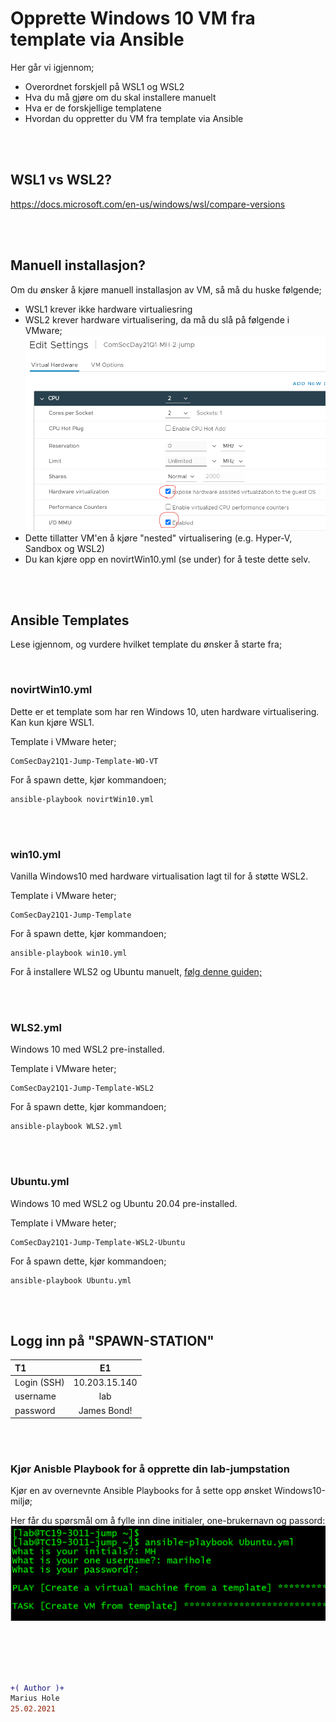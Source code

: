# Opprette Windows 10 VM fra template via Ansible

Her går vi igjennom; 
- Overordnet forskjell på WSL1 og WSL2
- Hva du må gjøre om du skal installere manuelt
- Hva er de forskjellige templatene
- Hvordan du oppretter du VM fra template via Ansible

<br><br>

## WSL1 vs WSL2?

https://docs.microsoft.com/en-us/windows/wsl/compare-versions

<br><br>

## Manuell installasjon?

Om du ønsker å kjøre manuell installasjon av VM, så må du huske følgende;
 - WSL1 krever ikke hardware virtualiesring
 - WSL2 krever hardware virtualisering, da må du slå på følgende i VMware;
![Spawn](/04-Marius/00-files/vm-iommu.png "Spawn")
- Dette tillatter VM'en å kjøre "nested" virtualisering (e.g. Hyper-V, Sandbox og WSL2) 
- Du kan kjøre opp en novirtWin10.yml (se under) for å teste dette selv.

<br><br>

## Ansible Templates

Lese igjennom, og vurdere hvilket template du ønsker å starte fra;

<br>

### novirtWin10.yml
Dette er et template som har ren Windows 10, uten hardware virtualisering. Kan kun kjøre WSL1.

Template i VMware heter;
```
ComSecDay21Q1-Jump-Template-WO-VT
```

For å spawn dette, kjør kommandoen;
```
ansible-playbook novirtWin10.yml
```

<br><br>

### win10.yml  
Vanilla Windows10 med hardware virtualisation lagt til for å støtte WSL2.

Template i VMware heter;
```
ComSecDay21Q1-Jump-Template
```

For å spawn dette, kjør kommandoen;
```
ansible-playbook win10.yml
```

For å installere WLS2 og Ubuntu manuelt, [følg denne guiden;](d-win10-wsl2.md)

<br><br>

### WLS2.yml  
Windows 10 med WSL2 pre-installed.  

Template i VMware heter;
```
ComSecDay21Q1-Jump-Template-WSL2
```

For å spawn dette, kjør kommandoen;
```
ansible-playbook WLS2.yml
```

<br><br>

### Ubuntu.yml  
Windows 10 med WSL2 og Ubuntu 20.04 pre-installed.  

Template i VMware heter;
```
ComSecDay21Q1-Jump-Template-WSL2-Ubuntu 
```

For å spawn dette, kjør kommandoen;
```
ansible-playbook Ubuntu.yml  
```

<br><br>

## Logg inn på "SPAWN-STATION"

|T1|E1| 
| :------------- | :----------: |
|Login (SSH)|10.203.15.140|  
|username|lab|  
|password|James Bond!|  

<br><br>

### Kjør Anisble Playbook for å opprette din lab-jumpstation

Kjør en av overnevnte Ansible Playbooks for å sette opp ønsket Windows10-miljø;

Her får du spørsmål om å fylle inn dine initialer, one-brukernavn og passord:
![Spawn](/04-Marius/00-files/ansible-playbook.png "Spawn")

<br><br><br><br>

```diff
+( Author )+
Marius Hole  
25.02.2021
```